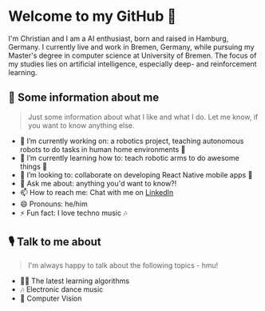 # Welcome to my GitHub 👋

I'm Christian and I am a AI enthusiast, born and raised in Hamburg, Germany. I currently live and work in Bremen, Germany, while pursuing my Master's degree in computer science at University of Bremen. The focus of my studies lies on artificial intelligence, especially deep- and reinforcement learning.


## 👱‍ Some information about me 

> Just some information about what I like and what I do. Let me know, if you want to know anything else.
> 
- 🔭 I’m currently working on: a robotics project, teaching autonomous robots to do tasks in human home environments 🤖
- 🌱 I’m currently learning how to: teach robotic arms to do awesome things 🦾
- 👯 I’m looking to: collaborate on developing React Native mobile apps 📲
- 💬 Ask me about: anything you'd want to know?!
- 📫 How to reach me: Chat with me on [LinkedIn](https://www.linkedin.com/in/lheinbokel/)
- 😄 Pronouns: he/him
- ⚡ Fun fact: I love techno music 🎶

## 🎙️ Talk to me about

> I'm always happy to talk about the following topics - hmu!

- 🙇‍♂️ The latest learning algorithms
- 🎶 Electronic dance music
- 🌆 Computer Vision
